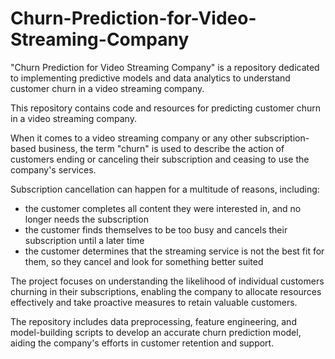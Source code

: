 # Churn-Prediction-for-Video-Streaming-Company
"Churn Prediction for Video Streaming Company" is a repository dedicated to implementing predictive models and data analytics to understand customer churn in a video streaming company.

This repository contains code and resources for predicting customer churn in a video streaming company. 

When it comes to a video streaming company or any other subscription-based business, the term "churn" is used to describe the action of customers ending or canceling their subscription and ceasing to use the company's services.

Subscription cancellation can happen for a multitude of reasons, including:
* the customer completes all content they were interested in, and no longer needs the subscription
* the customer finds themselves to be too busy and cancels their subscription until a later time
* the customer determines that the streaming service is not the best fit for them, so they cancel and look for something better suited

The project focuses on understanding the likelihood of individual customers churning in their subscriptions, enabling the company to allocate resources effectively and take proactive measures to retain valuable customers.

The repository includes data preprocessing, feature engineering, and model-building scripts to develop an accurate churn prediction model, aiding the company's efforts in customer retention and support.




